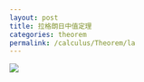 ```yaml
---
layout: post
title: 拉格朗日中值定理
categories: theorem
permalink: /calculus/Theorem/la
---
```


![](https://wsttask.github.io/picture/images/courses/math/calculus/Theorem/4.jpg)

